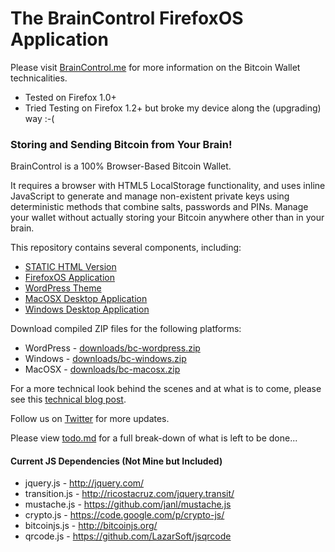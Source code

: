 # The BrainControl FirefoxOS Application

Please visit [BrainControl.me](http://braincontrol.me) for more information on the Bitcoin Wallet technicalities.

* Tested on Firefox 1.0+
* Tried Testing on Firefox 1.2+ but broke my device along the (upgrading) way :-(

### Storing and Sending Bitcoin from Your Brain!

BrainControl is a 100% Browser-Based Bitcoin Wallet.

It requires a browser with HTML5 LocalStorage functionality, and uses inline
JavaScript to generate and manage non-existent private keys using deterministic
methods that combine salts, passwords and PINs. Manage your wallet without
actually storing your Bitcoin anywhere other than in your brain.

This repository contains several components, including:

* [STATIC HTML Version](https://github.com/msmalley/BrainControl/tree/master/html/)
* [FirefoxOS Application](https://github.com/msmalley/BrainControl/tree/master/bc-firefox/)
* [WordPress Theme](https://github.com/msmalley/BrainControl/tree/master/bc-wordpress)
* [MacOSX Desktop Application](https://github.com/msmalley/BrainControl/tree/master/bc-macosx/)
* [Windows Desktop Application](https://github.com/msmalley/BrainControl/tree/master/bc-windows/)

Download compiled ZIP files for the following platforms:

* WordPress - [downloads/bc-wordpress.zip](https://github.com/msmalley/BrainControl/raw/master/downloads/bc-wordpress.zip)
* Windows - [downloads/bc-windows.zip](https://github.com/msmalley/BrainControl/raw/master/downloads/bc-windows.zip)
* MacOSX - [downloads/bc-macosx.zip](https://github.com/msmalley/BrainControl/raw/master/downloads/bc-macosx.zip)

For a more technical look behind the scenes and at what is to come, please see this
[technical blog post](http://betanomics.asia/blog/store-and-send-bitcoin-directly-from-your-brain-using-braincontrol).

Follow us on [Twitter](http://twitter.com/braincontrolme) for more updates.

Please view [todo.md](https://github.com/msmalley/BrainControl/tree/master/todo.md) for a full break-down of what is left to be done...

#### Current JS Dependencies (Not Mine but Included)

* jquery.js - http://jquery.com/
* transition.js - http://ricostacruz.com/jquery.transit/
* mustache.js - https://github.com/janl/mustache.js
* crypto.js - https://code.google.com/p/crypto-js/
* bitcoinjs.js - http://bitcoinjs.org/
* qrcode.js - https://github.com/LazarSoft/jsqrcode